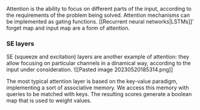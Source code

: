 Attention is the ability to focus on different parts of the input, according to the requirements of the problem being solved. Attention mechanisms can be implemented as gating functions. [[Recurrent neural networks|LSTMs]]' forget map and input map are a form of attention.


### SE layers
SE (squeeze and excitation) layers are another example of attention: they allow focusing on particular channels in a dinamical way, according to the input under consideration.
![[Pasted image 20230520185314.png]]

The most typical attention layer is based on the key-value paradigm, implementing a sort of associative memory. We access this memory with queries to be matched with keys. The resulting scores generate a boolean map that is used to weight values.